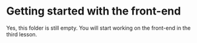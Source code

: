 # Getting started with the front-end

Yes, this folder is still empty. You will start working on the front-end in the third lesson.
